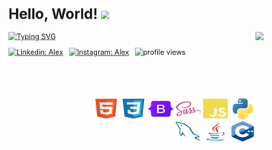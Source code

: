 <h1> Hello, World! <img src="https://github.com/TheDudeThatCode/TheDudeThatCode/blob/master/Assets/Hi.gif" width="29px"><br></h1>

<img align="right" height="200em" src="https://github-readme-stats.vercel.app/api/top-langs/?username=alexflorenco&layout=compact&langs_count=8&theme=dark"/>

[![Typing SVG](https://readme-typing-svg.herokuapp.com?duration=1500&color=E5E5E5&multiline=true&height=75&lines=const+name+%3D+%22Alexandre+Floren%C3%A7o%22;let+course+%3D+%22Computer+Science%22;let+location+%3D+%22Fortaleza-CE%22)](https://git.io/typing-svg)

[![Linkedin: Alex](https://img.shields.io/badge/-Linkedin-blue?style=flat-square&logo=Linkedin&logoColor=white&link=https://www.linkedin.com/in/alexandreflorenco/)](https://www.linkedin.com/in/alexandreflorenco/) &nbsp;
[![Instagram: Alex](https://img.shields.io/badge/-Instagram-purple?style=flat-square&logo=Instagram&logoColor=white&link=https://www.instagram.com/alex.florenco/)](https://www.instagram.com/alex.florenco/) &nbsp;
<img alt = "profile views" src="https://komarev.com/ghpvc/?username=alexflorenco&color=lightgrey">

<br><br><br>
<div align="right">
  <img align="center" alt="Alex-HTML" height="40" width="50" src="https://raw.githubusercontent.com/devicons/devicon/master/icons/html5/html5-original.svg">
 <img align="center" alt="Alex-CSS" height="40" width="50" src="https://raw.githubusercontent.com/devicons/devicon/master/icons/css3/css3-original.svg">
  <img align="center" alt="Alex-Sass" height="40" width="50" src="https://raw.githubusercontent.com/devicons/devicon/master/icons/bootstrap/bootstrap-original.svg">
 <img align="center" alt="Alex-Sass" height="40" width="50" src="https://raw.githubusercontent.com/devicons/devicon/master/icons/sass/sass-original.svg">

 <img align="center" alt="Alex-Js" height="40" width="50" src="https://raw.githubusercontent.com/devicons/devicon/master/icons/javascript/javascript-plain.svg">
 <img align="center" alt="Alex-Python" height="50" width="50" src="https://raw.githubusercontent.com/devicons/devicon/master/icons/python/python-original.svg"><br>
 <img align="center" alt="Alex-Mysql" height="40" width="50" src="https://raw.githubusercontent.com/devicons/devicon/master/icons/mysql/mysql-original.svg">
 <img align="center" alt="Alex-Java" height="40" width="50" src="https://raw.githubusercontent.com/devicons/devicon/master/icons/java/java-original.svg">
 <img align="center" alt="Alex-C++" height="40" width="50" src="https://raw.githubusercontent.com/devicons/devicon/master/icons/cplusplus/cplusplus-original.svg">
</div>

